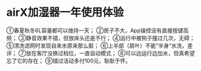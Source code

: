 # airX加湿器一年使用体验

①春夏秋冬6L容量都可以维持一天；
②房子不大，App操控没有直接按键高频；
③静音效果不错，但放床头还是不行；
④运行中被狗子撞过几次，无碍；
⑤清洗滤网时发现自来水原来那么脏；
⑥上半部（扇叶）不能“半身”水洗，差评；
⑦放在客厅没换过档位，一直自动模式；
⑧可以边运行边加水，但真希望忘了它的存在；
⑨错过活动多付100元，耿耿于怀。
